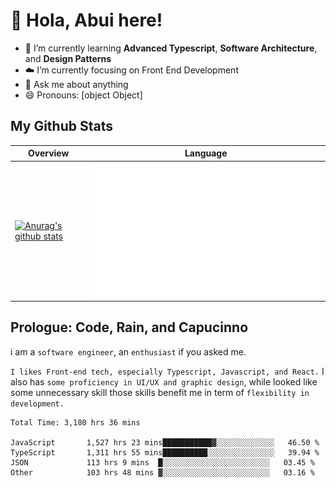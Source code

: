 # 👋 Hola, Abui here!

- 🌱 I’m currently learning **Advanced Typescript**, **Software Architecture**, and **Design Patterns**
- ☁️ I’m currently focusing on Front End Development
- 💬 Ask me about anything
- 😄 Pronouns: [object Object]

## My Github Stats

| Overview | Language |
| --- | --- |
|[![Anurag's github stats](https://github-readme-stats.vercel.app/api?username=abui-am&count_private=true)](https://github.com/anuraghazra/github-readme-stats)|![Language](https://raw.githubusercontent.com/abui-am/stats/c6455f656dfce7acd3951e5ec5b25d72af0b2ee3/generated/languages.svg)|

## Prologue: Code, Rain, and Capucinno
i am a `software engineer`, an `enthusiast` if you asked me. 

`I likes Front-end tech, especially Typescript, Javascript, and React.` I also has `some proficiency in UI/UX and graphic design`, while looked like some unnecessary skill those skills benefit me in term of `flexibility in development.`


<!--START_SECTION:waka-->

```text
Total Time: 3,180 hrs 36 mins

JavaScript       1,527 hrs 23 mins███████████▓░░░░░░░░░░░░░   46.50 %
TypeScript       1,311 hrs 55 mins██████████░░░░░░░░░░░░░░░   39.94 %
JSON             113 hrs 9 mins  █░░░░░░░░░░░░░░░░░░░░░░░░   03.45 %
Other            103 hrs 48 mins ▓░░░░░░░░░░░░░░░░░░░░░░░░   03.16 %
```

<!--END_SECTION:waka-->
